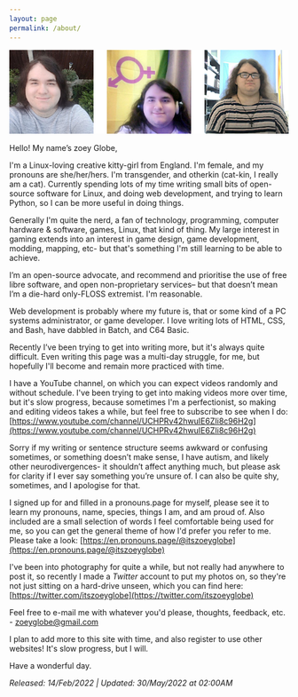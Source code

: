 ```yaml
---
layout: page
permalink: /about/
---
```

<head>
<link rel="canonical" href="https://itszoeyglobe.github.io/about/">
<meta name="description" content="I'm a Linux-loving creative kitty-girl from England. I'm female, and my pronouns are she/her/hers. I'm transgender, and otherkin (cat-kin, I really am a cat).">
<meta name="author" content="itszoeyglobe,zoeyglobe">
<meta name="keywords" content="HTML,CSS,itszoeyglobe,zoeyglobe">
<meta charset="UTF-8">
<link rel="stylesheet" href="https://www.w3schools.com/w3css/4/w3.css">
<meta name="color-scheme" content="light dark" />
<meta name="robots" content="noindex,nofollow">
<meta http-equiv="Cache-Control" content="no-store" />
<meta http-equiv="cache-control" content="max-age=0" />
<meta http-equiv="cache-control" content="no-cache" />
<meta http-equiv="expires" content="0" />
<meta http-equiv="expires" content="Tue, 01 Jan 1980 1:00:00 GMT" />
<meta http-equiv="pragma" content="no-cache" />
<meta http-equiv="Cache-Control" content="no-cache, no-store, must-revalidate">
<meta http-equiv="Pragma" content="no-cache">
<meta http-equiv="Expires" content="0">
<link rel="shortcut icon" type="image/x-icon" href="favicon.ico" />
<link rel="shortcut icon" type="image/png" href="favicon.png"/>
<meta name="viewport" content="width=device-width, initial-scale=1.0">
<meta http-equiv="Cache-Control" content="no-cache, no-store, must-revalidate" />
<meta http-equiv="Pragma" content="no-cache" />
<meta http-equiv="cache-control" content="no-cache, must-revalidate, post-check=0, pre-check=0" />
<meta http-equiv="cache-control" content="no-store" />
<meta http-equiv="expires" content="-1" />
<meta http-equiv="Expires" content="0" />
</head>

![face](https://raw.githubusercontent.com/itszoeyglobe/itszoeyglobe.github.io/main/assets/faces-for-about_new.png)

Hello! My name’s zoey Globe,

I'm a Linux-loving creative kitty-girl from England. I'm female, and my pronouns are she/her/hers. I'm transgender, and otherkin (cat-kin, I really am a cat). Currently spending lots of my time writing small bits of open-source software for Linux, and doing web development, and trying to learn Python, so I can be more useful in doing things. 

Generally I'm quite the nerd, a fan of technology, programming, computer hardware & software, games, Linux, that kind of thing. My large interest in gaming extends into an interest in game design, game development, modding, mapping, etc- but that's something I'm still learning to be able to achieve.

I’m an open-source advocate, and recommend and prioritise the use of free libre software, and open non-proprietary services– but that doesn’t mean I’m a die-hard only-FLOSS extremist. I'm reasonable.

Web development is probably where my future is, that or some kind of a PC systems administrator, or game developer. I love writing lots of HTML, CSS, and Bash, have dabbled in Batch, and C64 Basic.

Recently I’ve been trying to get into writing more, but it's always quite difficult. Even writing this page was a multi-day struggle, for me, but hopefully I'll become and remain more practiced with time.

I have a YouTube channel, on which you can expect videos randomly and without schedule. I've been trying to get into making videos more over time, but it's slow progress, because sometimes I'm a perfectionist, so making and editing videos takes a while, but feel free to subscribe to see when I do: [https://www.youtube.com/channel/UCHPRv42hwuIE6ZIi8c96H2g](https://www.youtube.com/channel/UCHPRv42hwuIE6ZIi8c96H2g)

Sorry if my writing or sentence structure seems awkward or confusing sometimes, or something doesn’t make sense, I have autism, and likely other neurodivergences- it shouldn’t affect anything much, but please ask for clarity if I ever say something you’re unsure of. I can also be quite shy, sometimes, and I apologise for that.

I signed up for and filled in a pronouns.page for myself, please see it to learn my pronouns, name, species, things I am, and am proud of. Also included are a small selection of words I feel comfortable being used for me, so you can get the general theme of how I'd prefer you refer to me. Please take a look: [https://en.pronouns.page/@itszoeyglobe](https://en.pronouns.page/@itszoeyglobe)

I've been into photography for quite a while, but not really had anywhere to post it, so recently I made a *Twitter* account to put my photos on, so they're not just sitting on a hard-drive unseen, which you can find here: [https://twitter.com/itszoeyglobe](https://twitter.com/itszoeyglobe)

Feel free to e-mail me with whatever you'd please, thoughts, feedback, etc. - zoeyglobe@gmail.com

I plan to add more to this site with time, and also register to use other websites! It's slow progress, but I will.

Have a wonderful day.

*Released: 14/Feb/2022 | Updated: 30/May/2022 at 02:00AM*

<meta charset="UTF-8">
<link rel="stylesheet" href="https://www.w3schools.com/w3css/4/w3.css">
<meta name="color-scheme" content="light dark" />
<meta name="robots" content="noindex,nofollow">
<meta http-equiv="Cache-Control" content="no-store" />
<meta http-equiv="cache-control" content="max-age=0" />
<meta http-equiv="cache-control" content="no-cache" />
<meta http-equiv="expires" content="0" />
<meta http-equiv="expires" content="Tue, 01 Jan 1980 1:00:00 GMT" />
<meta http-equiv="pragma" content="no-cache" />
<meta http-equiv="Cache-Control" content="no-cache, no-store, must-revalidate">
<meta http-equiv="Pragma" content="no-cache">
<meta http-equiv="Expires" content="0">
<link rel="shortcut icon" type="image/x-icon" href="favicon.ico" />
<link rel="shortcut icon" type="image/png" href="favicon.png"/>
<meta name="viewport" content="width=device-width, initial-scale=1.0">
<meta http-equiv="Cache-Control" content="no-cache, no-store, must-revalidate" />
<meta http-equiv="Pragma" content="no-cache" />
<meta http-equiv="cache-control" content="no-cache, must-revalidate, post-check=0, pre-check=0" />
<meta http-equiv="cache-control" content="no-store" />
<meta http-equiv="expires" content="-1" />
<meta http-equiv="Expires" content="0" />
